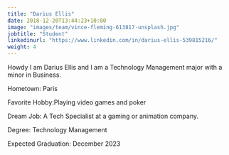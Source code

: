 ```yaml
---
title: "Darius Ellis"
date: 2018-12-20T13:44:23+10:00
image: "images/team/vince-fleming-613817-unsplash.jpg"
jobtitle: "Student"
linkedinurl: "https://www.linkedin.com/in/darius-ellis-539815216/"
weight: 4
---
```


Howdy I am Darius Ellis and I am a Technology Management major with a minor in Business.

Hometown: Paris

Favorite Hobby:Playing video games and poker

Dream Job: A Tech Specialist at a gaming or animation company.

Degree: Technology Management

Expected Graduation: December 2023